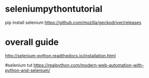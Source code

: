 # seleniumpythontutorial
pip install selenium
https://github.com/mozilla/geckodriver/releases

# overall guide
http://selenium-python.readthedocs.io/installation.html


#selenium tut
https://realpython.com/modern-web-automation-with-python-and-selenium/
